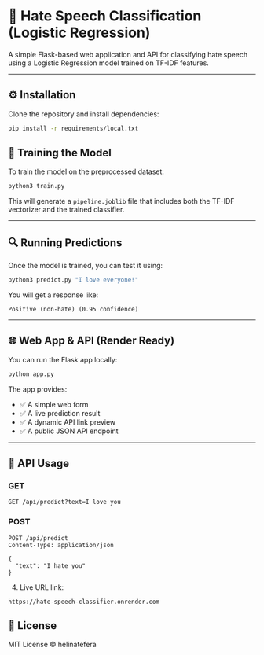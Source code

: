 # 💬 Hate Speech Classification (Logistic Regression)

A simple Flask-based web application and API for classifying hate speech using a Logistic Regression model trained on TF-IDF features.

---

## ⚙️ Installation

Clone the repository and install dependencies:

```bash
pip install -r requirements/local.txt
````


## 🧠 Training the Model

To train the model on the preprocessed dataset:

```bash
python3 train.py
```

This will generate a `pipeline.joblib` file that includes both the TF-IDF vectorizer and the trained classifier.

---

## 🔍 Running Predictions

Once the model is trained, you can test it using:

```bash
python3 predict.py "I love everyone!"
```

You will get a response like:

```
Positive (non-hate) (0.95 confidence)
```

---

## 🌐 Web App & API (Render Ready)

You can run the Flask app locally:

```bash
python app.py
```

The app provides:

* ✅ A simple web form
* ✅ A live prediction result
* ✅ A dynamic API link preview
* ✅ A public JSON API endpoint

---

## 🔗 API Usage

### GET

```http
GET /api/predict?text=I love you
```

### POST

```http
POST /api/predict
Content-Type: application/json

{
  "text": "I hate you"
}
```


4. Live URL link:

```
https://hate-speech-classifier.onrender.com
```


## 🧼 License

MIT License © helinatefera
